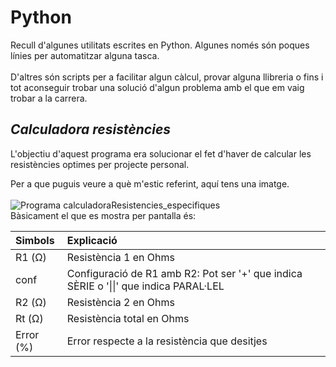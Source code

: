 # Python

Recull d'algunes utilitats escrites en Python. Algunes només són poques línies per automatitzar alguna tasca.<br /><br />
D'altres són scripts per a facilitar algun càlcul, provar alguna llibreria o fins i tot aconseguir trobar una solució d'algun problema amb el que em vaig trobar a la carrera.

## <em>Calculadora resistències</em>

L'objectiu d'aquest programa era solucionar el fet d'haver de calcular les resistències optimes per projecte personal.

Per a que puguis veure a què m'estic referint, aquí tens una imatge.<br />
<br />
<img src="./Calculadora resistències/pictures/imatge_1.png" alt="Programa calculadoraResistencies_especifiques">
<br />
Bàsicament el que es mostra per pantalla és:

| Simbols | Explicació |
| :--- | :--- |
| R1 (Ω) | Resistència 1 en Ohms |
| conf | Configuració de R1 amb R2: Pot ser '+' que indica SÈRIE o '\|\|' que indica PARAL·LEL |
| R2 (Ω) | Resistència 2 en Ohms |
| Rt (Ω) | Resistència total en Ohms |
| Error (%) | Error respecte a la resistència que desitjes |

